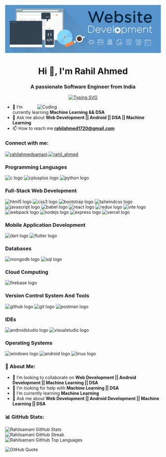 ![logo](https://github.com/rahilahmed95/rahilahmed95/blob/main/github%20banner.gif)
<h1 align="center">Hi 👋, I'm Rahil Ahmed</h1>
<h3 align="center">A passionate Software Engineer from India</h3>

<p align="center">
  <a href="https://git.io/typing-svg">
    <img src="https://readme-typing-svg.demolab.com?font=noto-serif&weight=700&pause=800&color=463CD2&width=1100&center=true&lines=Welcome+To+My+Github+Profile;Algorithm+8.0+Hackathon+Winner;Full+Stack+Web+Developer;Android+Developer;let's+collaborate+and+develop+our+abilities." alt="Typing SVG">
  </a>
</p>

<img align="right" alt="Coding" width="400" src="https://github.com/rahilahmed95/rahilahmed95/blob/main/Coding%20GIF.gif?raw=true">

- 🌱 I’m currently learning **Machine Learning && DSA**
- 💬 Ask me about **Web Development || Android || DSA || Machine Learning**
- 📫 How to reach me **rahilahmed1720@gmail.com**

<h3 align="left">Connect with me:</h3>
<p align="left">
  <a href="https://linkedin.com/in/rahilahmedsamani" target="blank">
    <img align="center" src="https://raw.githubusercontent.com/rahuldkjain/github-profile-readme-generator/master/src/images/icons/Social/linked-in-alt.svg" alt="rahilahmedsamani" height="35" width="40" />
  </a>
  <a href="https://www.leetcode.com/rahil_ahmed" target="blank">
    <img align="center" src="https://raw.githubusercontent.com/rahuldkjain/github-profile-readme-generator/master/src/images/icons/Social/leet-code.svg" alt="rahil_ahmed" height="35" width="40" />
  </a>
</p>

### Programming Languages

<p>
  <img src="https://img.shields.io/badge/C-A8B9CC?logo=c&logoColor=black&style=for-the-badge" height="35" alt="c logo"  />
  <img src="https://img.shields.io/badge/C++-00599C?logo=cplusplus&logoColor=white&style=for-the-badge" height="35" alt="cplusplus logo"  />
  <img src="https://img.shields.io/badge/Python-3776AB?logo=python&logoColor=white&style=for-the-badge" height="35" alt="python logo"  />
</p>

### Full-Stack Web Development

<p>
  <img src="https://img.shields.io/badge/HTML5-E34F26?logo=html5&logoColor=white&style=for-the-badge" height="35" alt="html5 logo"  />
  <img src="https://img.shields.io/badge/CSS3-1572B6?logo=css3&logoColor=white&style=for-the-badge" height="35" alt="css3 logo"  />
  <img src="https://img.shields.io/badge/Bootstrap-7952B3?logo=bootstrap&logoColor=white&style=for-the-badge" height="35" alt="bootstrap logo"  />
  <img src="https://img.shields.io/badge/Tailwind CSS-06B6D4?logo=tailwindcss&logoColor=black&style=for-the-badge" height="35" alt="tailwindcss logo"  />
  <img src="https://img.shields.io/badge/JavaScript-F7DF1E?logo=javascript&logoColor=black&style=for-the-badge" height="35" alt="javascript logo"  />
  <img src="https://img.shields.io/badge/Babel-F9DC3E?logo=babel&logoColor=black&style=for-the-badge" height="35" alt="babel logo"  />
  <img src="https://img.shields.io/badge/React-61DAFB?logo=react&logoColor=black&style=for-the-badge" height="35" alt="react logo"  />
  <img src="https://img.shields.io/badge/Redux-764ABC?logo=redux&logoColor=white&style=for-the-badge" height="35" alt="redux logo"  />
  <img src="https://img.shields.io/badge/Vite-646CFF?logo=vite&logoColor=white&style=for-the-badge" height="35" alt="vite logo"  />
  <img src="https://img.shields.io/badge/Webpack-8DD6F9?logo=webpack&logoColor=black&style=for-the-badge" height="35" alt="webpack logo"  />
  <img src="https://img.shields.io/badge/Node.js-339933?logo=nodedotjs&logoColor=white&style=for-the-badge" height="35" alt="nodejs logo"  />
  <img src="https://img.shields.io/badge/Express-000000?logo=express&logoColor=white&style=for-the-badge" height="35" alt="express logo"  />
  <img src="https://img.shields.io/badge/Vercel-000000?logo=vercel&logoColor=white&style=for-the-badge" height="35" alt="vercel logo"  />
</p>

### Mobile Application Development

<p>
  <img src="https://img.shields.io/badge/Dart-0175C2?logo=dart&logoColor=white&style=for-the-badge" height="35" alt="dart logo"  />
  <img src="https://img.shields.io/badge/Flutter-02569B?logo=flutter&logoColor=white&style=for-the-badge" height="35" alt="flutter logo"  />
</p>

### Databases

<p>
  <img src="https://img.shields.io/badge/MongoDB-47A248?logo=mongodb&logoColor=white&style=for-the-badge" height="35" alt="mongodb logo" />
  <img src="https://img.shields.io/badge/MySQL-4479A1?logo=mysql&logoColor=fff" height="35" alt="sql logo" />
</p>

### Cloud Computing

<p>
  <img src="https://img.shields.io/badge/Firebase-FFCA28?logo=firebase&logoColor=black&style=for-the-badge" height="35" alt="firebase logo"  />
</p>

### Version Control System And Tools

<p>
  <img src="https://img.shields.io/badge/GitHub-181717?logo=github&logoColor=white&style=for-the-badge" height="35" alt="github logo"  />
  <img src="https://img.shields.io/badge/Git-F05032?logo=git&logoColor=white&style=for-the-badge" height="35" alt="git logo"  />
  <img src="https://img.shields.io/badge/Postman-FF6C37?logo=postman&logoColor=black&style=for-the-badge" height="35" alt="postman logo"  />
</p>

### IDEs

<p>
  <img src="https://img.shields.io/badge/Android Studio-3DDC84?logo=androidstudio&logoColor=black&style=for-the-badge" height="35" alt="androidstudio logo"  />
  <img src="https://img.shields.io/badge/Visual Studio-5C2D91?logo=visualstudio&logoColor=white&style=for-the-badge" height="35" alt="visualstudio logo" />
</p>

### Operating Systems

<p>
  <img src="https://img.shields.io/badge/Windows-0078D6?logo=windows&logoColor=white&style=for-the-badge" height="35" alt="windows logo" />
  <img src="https://img.shields.io/badge/Android-3DDC84?logo=android&logoColor=black&style=for-the-badge" height="35" alt="android logo" />
  <img src="https://img.shields.io/badge/Linux-FCC624?logo=linux&logoColor=black&style=for-the-badge" height="35" alt="linux logo" />
</p>

### 💫 About Me:

- 👯 I’m looking to collaborate on **Web Development || Android Development || Machine Learning || DSA**
- 🤝 I’m looking for help with **Machine Learning || DSA**
- 🌱 I’m currently learning **Machine Learning**
- 💬 Ask me about **Web Development || Android Development || Machine Learning || DSA**

### 📊 GitHub Stats:

<p>
  <img src="https://github-readme-stats.vercel.app/api?username=Rahilsamani&theme=dark&hide_border=false&include_all_commits=false&count_private=false" alt="Rahilsamani GitHub Stats" />
  <br />
  <img src="https://github-readme-streak-stats.herokuapp.com/?user=Rahilsamani&theme=dark&hide_border=false" alt="Rahilsamani GitHub Streak" />
  <br />
  <img src="https://github-readme-stats.vercel.app/api/top-langs/?username=Rahilsamani&theme=dark&hide_border=false&include_all_commits=false&count_private=false&layout=compact" alt="Rahilsamani GitHub Top Languages" />
</p>

<img src="https://quotes-github-readme.vercel.app/api?type=horizontal&theme=dark" alt="GitHub Quote" />




